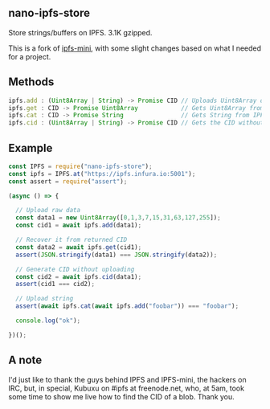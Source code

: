 ## nano-ipfs-store

Store strings/buffers on IPFS. 3.1K gzipped.

This is a fork of [ipfs-mini](https://github.com/SilentCicero/ipfs-mini), with some slight changes based on what I needed for a project.

## Methods

```javascript
ipfs.add : (Uint8Array | String) -> Promise CID // Uploads Uint8Array or String to IPFS
ipfs.get : CID -> Promise Uint8Array            // Gets Uint8Array from IPFS
ipfs.cat : CID -> Promise String                // Gets String from IPFS
ipfs.cid : (Uint8Array | String) -> Promise CID // Gets the CID without performing the upload
```

## Example

```javascript
const IPFS = require("nano-ipfs-store");
const ipfs = IPFS.at("https://ipfs.infura.io:5001");
const assert = require("assert");

(async () => {

  // Upload raw data
  const data1 = new Uint8Array([0,1,3,7,15,31,63,127,255]);
  const cid1 = await ipfs.add(data1);

  // Recover it from returned CID
  const data2 = await ipfs.get(cid1);
  assert(JSON.stringify(data1) === JSON.stringify(data2));

  // Generate CID without uploading
  const cid2 = await ipfs.cid(data1);
  assert(cid1 === cid2);

  // Upload string
  assert(await ipfs.cat(await ipfs.add("foobar")) === "foobar");

  console.log("ok");

})();
```

## A note

I'd just like to thank the guys behind IPFS and IPFS-mini, the hackers on IRC, but, in special, Kubuxu on #ipfs at freenode.net, who, at 5am, took some time to show me live how to find the CID of a blob. Thank you.
